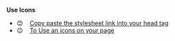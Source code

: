 <strong>Use Icons</strong>
- 😊 &nbsp;&nbsp;&nbsp;[Copy paste the stylesheet link into your head tag](https://boxicons.com/usage#import-css)  
- 😉&nbsp;&nbsp;&nbsp; [To Use an icons on your page](https://boxicons.com/)